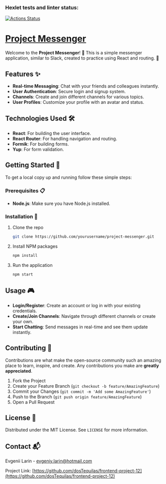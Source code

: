 ### Hexlet tests and linter status:

[![Actions Status](https://github.com/dosTequilas/frontend-project-12/actions/workflows/hexlet-check.yml/badge.svg)](https://github.com/dosTequilas/frontend-project-12/actions)

# [Project Messenger](https://frontend-project-12-10x0.onrender.com/)

Welcome to the **Project Messenger**! 🎉 This is a simple messenger application, similar to Slack, created to practice using React and routing. 🚀

## Features ✨

- **Real-time Messaging**: Chat with your friends and colleagues instantly.
- **User Authentication**: Secure login and signup system.
- **Channels**: Create and join different channels for various topics.
- **User Profiles**: Customize your profile with an avatar and status.

## Technologies Used 🛠️

- **React**: For building the user interface.
- **React Router**: For handling navigation and routing.
- **Formik**: For building forms.
- **Yup**: For form validation.

## Getting Started 🏁

To get a local copy up and running follow these simple steps:

### Prerequisites 📋

- **Node.js**: Make sure you have Node.js installed.

### Installation 🔧

1. Clone the repo
   ```sh
   git clone https://github.com/yourusername/project-messenger.git
   ```
2. Install NPM packages
   ```sh
   npm install
   ```
3. Run the application
   ```sh
   npm start
   ```

## Usage 🎮

- **Login/Register**: Create an account or log in with your existing credentials.
- **Create/Join Channels**: Navigate through different channels or create your own.
- **Start Chatting**: Send messages in real-time and see them update instantly.

## Contributing 🤝

Contributions are what make the open-source community such an amazing place to learn, inspire, and create. Any contributions you make are **greatly appreciated**.

1. Fork the Project
2. Create your Feature Branch (`git checkout -b feature/AmazingFeature`)
3. Commit your Changes (`git commit -m 'Add some AmazingFeature'`)
4. Push to the Branch (`git push origin feature/AmazingFeature`)
5. Open a Pull Request

## License 📄

Distributed under the MIT License. See `LICENSE` for more information.

## Contact 📬

Evgenii Larin - [evgeniy.larin@hotmail.com](mailto:evgeniy.larin@hotmail.com)

Project Link: [https://github.com/dosTequilas/frontend-project-12](https://github.com/dosTequilas/frontend-project-12)
